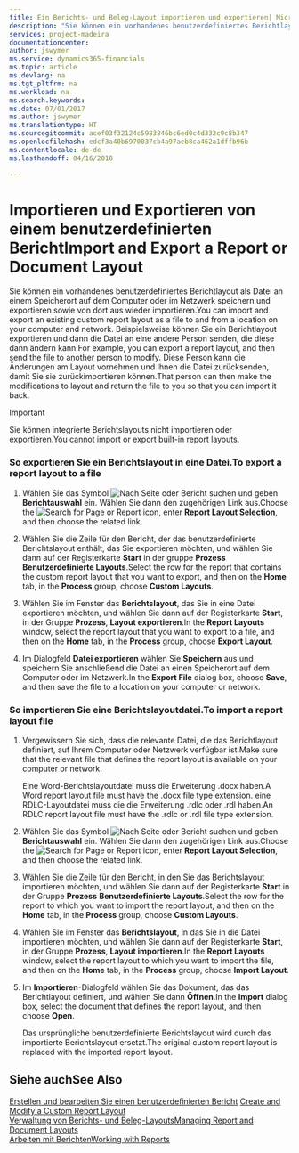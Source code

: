 ```yaml
---
title: Ein Berichts- und Beleg-Layout importieren und exportieren| Microsoft Docs
description: "Sie können ein vorhandenes benutzerdefiniertes Berichtlayout als Datei an einem Speicherort auf dem Computer oder im Netzwerk speichern und exportieren sowie von dort aus wieder importieren."
services: project-madeira
documentationcenter: 
author: jswymer
ms.service: dynamics365-financials
ms.topic: article
ms.devlang: na
ms.tgt_pltfrm: na
ms.workload: na
ms.search.keywords: 
ms.date: 07/01/2017
ms.author: jswymer
ms.translationtype: HT
ms.sourcegitcommit: acef03f32124c5983846bc6ed0c4d332c9c8b347
ms.openlocfilehash: edcf3a40b6970037cb4a97aeb8ca462a1dffb96b
ms.contentlocale: de-de
ms.lasthandoff: 04/16/2018

---
```

# <a name="import-and-export-a-report-or-document-layout"></a><span data-ttu-id="e4dde-103">Importieren und Exportieren von einem benutzerdefinierten Bericht</span><span class="sxs-lookup"><span data-stu-id="e4dde-103">Import and Export a Report or Document Layout</span></span>
<span data-ttu-id="e4dde-104">Sie können ein vorhandenes benutzerdefiniertes Berichtlayout als Datei an einem Speicherort auf dem Computer oder im Netzwerk speichern und exportieren sowie von dort aus wieder importieren.</span><span class="sxs-lookup"><span data-stu-id="e4dde-104">You can import and export an existing custom report layout as a file to and from a location on your computer and network.</span></span> <span data-ttu-id="e4dde-105">Beispielsweise können Sie ein Berichtlayout exportieren und dann die Datei an eine andere Person senden, die diese dann ändern kann.</span><span class="sxs-lookup"><span data-stu-id="e4dde-105">For example, you can export a report layout, and then send the file to another person to modify.</span></span> <span data-ttu-id="e4dde-106">Diese Person kann die Änderungen am Layout vornehmen und Ihnen die Datei zurücksenden, damit Sie sie zurückimportieren können.</span><span class="sxs-lookup"><span data-stu-id="e4dde-106">That person can then make the modifications to layout and return the file to you so that you can import it back.</span></span>  
  
> [!IMPORTANT]  
>  <span data-ttu-id="e4dde-107">Sie können integrierte Berichtslayouts nicht importieren oder exportieren.</span><span class="sxs-lookup"><span data-stu-id="e4dde-107">You cannot import or export built-in report layouts.</span></span>  
  
### <a name="to-export-a-report-layout-to-a-file"></a><span data-ttu-id="e4dde-108">So exportieren Sie ein Berichtslayout in eine Datei.</span><span class="sxs-lookup"><span data-stu-id="e4dde-108">To export a report layout to a file</span></span>  
  
1.  <span data-ttu-id="e4dde-109">Wählen Sie das Symbol ![Nach Seite oder Bericht suchen](media/ui-search/search_small.png "Nach Seite oder Bericht suchen") und geben **Berichtauswahl** ein. Wählen Sie dann den zugehörigen Link aus.</span><span class="sxs-lookup"><span data-stu-id="e4dde-109">Choose the ![Search for Page or Report](media/ui-search/search_small.png "Search for Page or Report icon") icon, enter **Report Layout Selection**, and then choose the related link.</span></span>  
  
2.  <span data-ttu-id="e4dde-110">Wählen Sie die Zeile für den Bericht, der das benutzerdefinierte Berichtslayout enthält, das Sie exportieren möchten, und wählen Sie dann auf der Registerkarte **Start** in der gruppe **Prozess** **Benutzerdefinierte Layouts**.</span><span class="sxs-lookup"><span data-stu-id="e4dde-110">Select the row for the report that contains the custom report layout that you want to export, and then on the **Home** tab, in the **Process** group, choose **Custom Layouts**.</span></span>  
  
3.  <span data-ttu-id="e4dde-111">Wählen Sie im Fenster das **Berichtslayout**, das Sie in eine Datei exportieren möchten, und wählen Sie dann auf der Registerkarte **Start**, in der Gruppe **Prozess**, **Layout exportieren**.</span><span class="sxs-lookup"><span data-stu-id="e4dde-111">In the **Report Layouts** window, select the report layout that you want to export to a file, and then on the **Home** tab, in the **Process** group, choose **Export Layout**.</span></span>  
  
4.  <span data-ttu-id="e4dde-112">Im Dialogfeld **Datei exportieren** wählen Sie **Speichern** aus und speichern Sie anschließend die Datei an einen Speicherort auf dem Computer oder im Netzwerk.</span><span class="sxs-lookup"><span data-stu-id="e4dde-112">In the **Export File** dialog box, choose **Save**, and then save the file to a location on your computer or network.</span></span>  
  
### <a name="to-import-a-report-layout-file"></a><span data-ttu-id="e4dde-113">So importieren Sie eine Berichtslayoutdatei.</span><span class="sxs-lookup"><span data-stu-id="e4dde-113">To import a report layout file</span></span>  
  
1. <span data-ttu-id="e4dde-114">Vergewissern Sie sich, dass die relevante Datei, die das Berichtlayout definiert, auf Ihrem Computer oder Netzwerk verfügbar ist.</span><span class="sxs-lookup"><span data-stu-id="e4dde-114">Make sure that the relevant file that defines the report layout is available on your computer or network.</span></span>  
  
    <span data-ttu-id="e4dde-115">Eine Word-Berichtslayoutdatei muss die Erweiterung .docx haben.</span><span class="sxs-lookup"><span data-stu-id="e4dde-115">A Word report layout file must have the .docx file type extension.</span></span> <span data-ttu-id="e4dde-116">eine RDLC-Layoutdatei muss die die Erweiterung .rdlc oder .rdl haben.</span><span class="sxs-lookup"><span data-stu-id="e4dde-116">An RDLC report layout file must have the .rdlc or .rdl file type extension.</span></span>  
  
2. <span data-ttu-id="e4dde-117">Wählen Sie das Symbol ![Nach Seite oder Bericht suchen](media/ui-search/search_small.png "Nach Seite oder Bericht suchen") und geben **Berichtauswahl** ein. Wählen Sie dann den zugehörigen Link aus.</span><span class="sxs-lookup"><span data-stu-id="e4dde-117">Choose the ![Search for Page or Report](media/ui-search/search_small.png "Search for Page or Report icon") icon, enter **Report Layout Selection**, and then choose the related link.</span></span>  
  
3. <span data-ttu-id="e4dde-118">Wählen Sie die Zeile für den Bericht, in den Sie das Berichtslayout importieren möchten, und wählen Sie dann auf der Registerkarte **Start** in der Gruppe **Prozess** **Benutzerdefinierte Layouts**.</span><span class="sxs-lookup"><span data-stu-id="e4dde-118">Select the row for the report to which you want to import the report layout, and then on the **Home** tab, in the **Process** group, choose **Custom Layouts**.</span></span>  
  
4. <span data-ttu-id="e4dde-119">Wählen Sie im Fenster das **Berichtslayout**, in das Sie in die Datei importieren möchten, und wählen Sie dann auf der Registerkarte **Start**, in der Gruppe **Prozess**, **Layout importieren**.</span><span class="sxs-lookup"><span data-stu-id="e4dde-119">In the **Report Layouts** window, select the report layout to which you want to import the file, and then on the **Home** tab, in the **Process** group, choose **Import Layout**.</span></span>  
  
5. <span data-ttu-id="e4dde-120">Im **Importieren**-Dialogfeld wählen Sie das Dokument, das das Berichtlayout definiert, und wählen Sie dann **Öffnen**.</span><span class="sxs-lookup"><span data-stu-id="e4dde-120">In the **Import** dialog box, select the document that defines the report layout, and then choose **Open**.</span></span>  
  
   <span data-ttu-id="e4dde-121">Das ursprüngliche benutzerdefinierte Berichtslayout wird durch das importierte Berichtslayout ersetzt.</span><span class="sxs-lookup"><span data-stu-id="e4dde-121">The original custom report layout is replaced with the imported report layout.</span></span>  
  
## <a name="see-also"></a><span data-ttu-id="e4dde-122">Siehe auch</span><span class="sxs-lookup"><span data-stu-id="e4dde-122">See Also</span></span>  
 <span data-ttu-id="e4dde-123">[Erstellen und bearbeiten Sie einen benutzerdefinierten Bericht](ui-how-create-custom-report-layout.md) </span><span class="sxs-lookup"><span data-stu-id="e4dde-123">[Create and Modify a Custom Report Layout](ui-how-create-custom-report-layout.md) </span></span>  
 [<span data-ttu-id="e4dde-124">Verwaltung von Berichts- und Beleg-Layouts</span><span class="sxs-lookup"><span data-stu-id="e4dde-124">Managing Report and Document Layouts</span></span>](ui-manage-report-layouts.md)  
 [<span data-ttu-id="e4dde-125">Arbeiten mit Berichten</span><span class="sxs-lookup"><span data-stu-id="e4dde-125">Working with Reports</span></span>](ui-work-report.md)    
